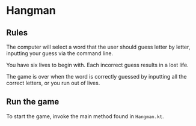 # Hangman

## Rules
The computer will select a word that the user should guess letter by letter, inputting your guess via the command line.

You have six lives to begin with. Each incorrect guess results in a lost life.

The game is over when the word is correctly guessed by inputting all the correct letters, or you run out of lives.

## Run the game
To start the game, invoke the main method found in `Hangman.kt`.